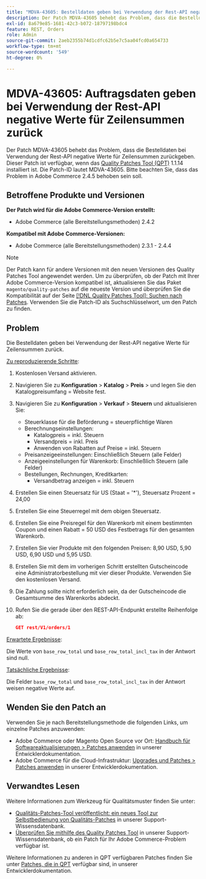 ```yaml
---
title: "MDVA-43605: Bestelldaten geben bei Verwendung der Rest-API negative Werte für Zeilensummen zurück."
description: Der Patch MDVA-43605 behebt das Problem, dass die Bestelldaten bei Verwendung der Rest-API negative Werte für Zeilensummen zurückgeben. Dieser Patch ist verfügbar, wenn das [Quality Patches Tool (QPT)](/help/announcements/adobe-commerce-announcements/magento-quality-patches-released-new-tool-to-self-serve-quality-patches.md) 1.1.14 installiert ist. Die Patch-ID lautet MDVA-43605. Bitte beachten Sie, dass das Problem in Adobe Commerce 2.4.5 behoben sein soll.
exl-id: 8a679e85-1681-42c3-b072-18797198bdc4
feature: REST, Orders
role: Admin
source-git-commit: 2aeb2355b74d1cdfc62b5e7c5aa04fcd0a654733
workflow-type: tm+mt
source-wordcount: '549'
ht-degree: 0%

---
```


# MDVA-43605: Auftragsdaten geben bei Verwendung der Rest-API negative Werte für Zeilensummen zurück

Der Patch MDVA-43605 behebt das Problem, dass die Bestelldaten bei Verwendung der Rest-API negative Werte für Zeilensummen zurückgeben. Dieser Patch ist verfügbar, wenn das [Quality Patches Tool (QPT)](/help/announcements/adobe-commerce-announcements/magento-quality-patches-released-new-tool-to-self-serve-quality-patches.md) 1.1.14 installiert ist. Die Patch-ID lautet MDVA-43605. Bitte beachten Sie, dass das Problem in Adobe Commerce 2.4.5 behoben sein soll.

## Betroffene Produkte und Versionen

**Der Patch wird für die Adobe Commerce-Version erstellt:**

* Adobe Commerce (alle Bereitstellungsmethoden) 2.4.2

**Kompatibel mit Adobe Commerce-Versionen:**

* Adobe Commerce (alle Bereitstellungsmethoden) 2.3.1 - 2.4.4

>[!NOTE]
>
>Der Patch kann für andere Versionen mit den neuen Versionen des Quality Patches Tool angewendet werden. Um zu überprüfen, ob der Patch mit Ihrer Adobe Commerce-Version kompatibel ist, aktualisieren Sie das Paket `magento/quality-patches` auf die neueste Version und überprüfen Sie die Kompatibilität auf der Seite [[!DNL Quality Patches Tool]: Suchen nach Patches](https://experienceleague.adobe.com/tools/commerce-quality-patches/index.html). Verwenden Sie die Patch-ID als Suchschlüsselwort, um den Patch zu finden.

## Problem

Die Bestelldaten geben bei Verwendung der Rest-API negative Werte für Zeilensummen zurück.

<u>Zu reproduzierende Schritte</u>:

1. Kostenlosen Versand aktivieren.
1. Navigieren Sie zu **Konfiguration** > **Katalog** > **Preis** > und legen Sie den Katalogpreisumfang = Website fest.
1. Navigieren Sie zu **Konfiguration** > **Verkauf** > **Steuern** und aktualisieren Sie:
   * Steuerklasse für die Beförderung = steuerpflichtige Waren
   * Berechnungseinstellungen:
      * Katalogpreis = inkl. Steuern
      * Versandpreis = inkl. Preis
      * Anwenden von Rabatten auf Preise = inkl. Steuern
   * Preisanzeigeeinstellungen: Einschließlich Steuern (alle Felder)
   * Anzeigeeinstellungen für Warenkorb: Einschließlich Steuern (alle Felder)
   * Bestellungen, Rechnungen, Kreditkarten:
      * Versandbetrag anzeigen = inkl. Steuern
1. Erstellen Sie einen Steuersatz für US (Staat = &#39;*&#39;), Steuersatz Prozent = 24,00
1. Erstellen Sie eine Steuerregel mit dem obigen Steuersatz.
1. Erstellen Sie eine Preisregel für den Warenkorb mit einem bestimmten Coupon und einen Rabatt = 50 USD des Festbetrags für den gesamten Warenkorb.
1. Erstellen Sie vier Produkte mit den folgenden Preisen: 8,90 USD, 5,90 USD, 6,90 USD und 5,95 USD.
1. Erstellen Sie mit dem im vorherigen Schritt erstellten Gutscheincode eine Administratorbestellung mit vier dieser Produkte. Verwenden Sie den kostenlosen Versand.
1. Die Zahlung sollte nicht erforderlich sein, da der Gutscheincode die Gesamtsumme des Warenkorbs abdeckt.
1. Rufen Sie die gerade über den REST-API-Endpunkt erstellte Reihenfolge ab:

   ```json
   GET rest/V1/orders/1
   ```

<u>Erwartete Ergebnisse</u>:

Die Werte von `base_row_total` und `base_row_total_incl_tax` in der Antwort sind null.

<u>Tatsächliche Ergebnisse</u>:

Die Felder `base_row_total` und `base_row_total_incl_tax` in der Antwort weisen negative Werte auf.

## Wenden Sie den Patch an

Verwenden Sie je nach Bereitstellungsmethode die folgenden Links, um einzelne Patches anzuwenden:

* Adobe Commerce oder Magento Open Source vor Ort: [Handbuch für Softwareaktualisierungen > Patches anwenden](https://experienceleague.adobe.com/en/docs/commerce-operations/tools/quality-patches-tool/usage) in unserer Entwicklerdokumentation.
* Adobe Commerce für die Cloud-Infrastruktur: [Upgrades und Patches > Patches anwenden](https://experienceleague.adobe.com/en/docs/commerce-cloud-service/user-guide/develop/upgrade/apply-patches) in unserer Entwicklerdokumentation.

## Verwandtes Lesen

Weitere Informationen zum Werkzeug für Qualitätsmuster finden Sie unter:

* [Qualitäts-Patches-Tool veröffentlicht: ein neues Tool zur Selbstbedienung von Qualitäts-Patches](/help/announcements/adobe-commerce-announcements/magento-quality-patches-released-new-tool-to-self-serve-quality-patches.md) in unserer Support-Wissensdatenbank.
* [Überprüfen Sie mithilfe des Quality Patches Tool](/help/support-tools/patches-available-in-qpt-tool/check-patch-for-magento-issue-with-magento-quality-patches.md) in unserer Support-Wissensdatenbank, ob ein Patch für Ihr Adobe Commerce-Problem verfügbar ist.

Weitere Informationen zu anderen in QPT verfügbaren Patches finden Sie unter [Patches, die in QPT](https://experienceleague.adobe.com/tools/commerce-quality-patches/index.html) verfügbar sind, in unserer Entwicklerdokumentation.

